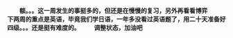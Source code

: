 　　**额。。。这一周发生的事挺多的，但还是在慢慢的复习，另外再看看博弈**
　　**下两周的重点是英语，毕竟我们学日语，一年多没看过英语题了，用二十天准备好四级。。。还是挺有难度的。**
　　**调整状态，加油吧**
